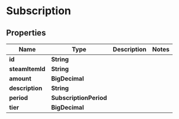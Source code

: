 

# Subscription


## Properties

Name | Type | Description | Notes
------------ | ------------- | ------------- | -------------
**id** | **String** |  | 
**steamItemId** | **String** |  | 
**amount** | **BigDecimal** |  | 
**description** | **String** |  | 
**period** | **SubscriptionPeriod** |  | 
**tier** | **BigDecimal** |  | 




